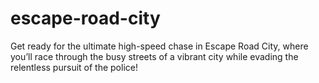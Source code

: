 # escape-road-city
Get ready for the ultimate high-speed chase in Escape Road City, where you’ll race through the busy streets of a vibrant city while evading the relentless pursuit of the police!
